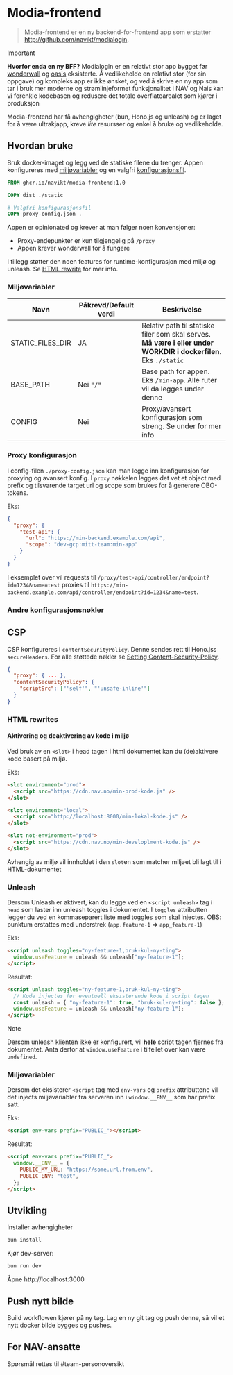 # Modia-frontend

> Modia-frontend er en ny backend-for-frontend app som erstatter http://github.com/navikt/modialogin.

> [!IMPORTANT]
>
> **Hvorfor enda en ny BFF?**
> Modialogin er en relativt stor app bygget før [wonderwall](https://github.com/nais/wonderwall) og [oasis](https://github.com/navikt/oasis) eksisterte.
> Å vedlikeholde en relativt stor (for sin oppgave) og kompleks app er ikke ønsket, og ved å skrive
> en ny app som tar i bruk mer moderne og strømlinjeformet funksjonalitet i NAV og Nais kan vi
> forenkle kodebasen og redusere det totale overflatearealet som kjører i produksjon

Modia-frontend har få avhengigheter (bun, Hono.js og unleash) og er laget for å være ultrakjapp,
kreve _lite_ resursser og enkel å bruke og vedlikeholde.

## Hvordan bruke

Bruk docker-imaget og legg ved de statiske filene du trenger. Appen konfigureres med
[miljøvariabler](https://github.com/navikt/modia-frontend#miljøvariabler)
og en valgfri [konfigurasjonsfil](https://github.com/navikt/modia-frontend#proxy-konfigurasjon).

```Dockerfile
FROM ghcr.io/navikt/modia-frontend:1.0

COPY dist ./static

# Valgfri konfigurasjonsfil
COPY proxy-config.json .
```

Appen er opinionated og krever at man følger noen konvensjoner:

- Proxy-endepunkter er kun tilgjengelig på `/proxy`
- Appen krever wonderwall for å fungere

I tillegg støtter den noen features for runtime-konfigurasjon med miljø og unleash. Se [HTML rewrite](https://github.com/navikt/modia-frotend#html-rewrites)
for mer info.

### Miljøvariabler

| Navn             | Påkrevd/Default verdi | Beskrivelse                                                                                                      |
| ---------------- | --------------------- | ---------------------------------------------------------------------------------------------------------------- |
| STATIC_FILES_DIR | JA                    | Relativ path til statiske filer som skal serves. **Må være i eller under WORKDIR i dockerfilen**. Eks `./static` |
| BASE_PATH        | Nei `"/"`             | Base path for appen. Eks `/min-app`. Alle ruter vil da legges under denne                                        |
| CONFIG           | Nei                   | Proxy/avansert konfigurasjon som streng. Se under for mer info                                                   |

### Proxy konfigurasjon

I config-filen `./proxy-config.json` kan man legge inn konfigurasjon for proxying og avansert konfig. I `proxy`
nøkkelen legges det vet et object med prefix og tilsvarende target url og scope som brukes for å
generere OBO-tokens.

Eks:

```json
{
  "proxy": {
    "test-api": {
      "url": "https://min-backend.example.com/api",
      "scope": "dev-gcp:mitt-team:min-app"
    }
  }
}
```

I eksemplet over vil requests til `/proxy/test-api/controller/endpoint?id=1234&name=test` proxies
til `https://min-backend.example.com/api/controller/endpoint?id=1234&name=test`.

### Andre konfigurasjonsnøkler

## CSP

CSP konfigureres i `contentSecurityPolicy`. Denne sendes rett til Hono.jss `secureHeaders`. For alle
støttede nøkler se [Setting Content-Security-Policy](https://hono.dev/middleware/builtin/secure-headers#setting-content-security-policy).

```json
{
  "proxy": { ... },
  "contentSecurityPolicy": {
    "scriptSrc": ["'self'", "'unsafe-inline'"]
  }
}
```

### HTML rewrites

#### Aktivering og deaktivering av kode i miljø

Ved bruk av en `<slot>` i head tagen i html dokumentet kan du (de)aktivere kode basert på miljø.

Eks:

```html
<slot environment="prod">
  <script src="https://cdn.nav.no/min-prod-kode.js" />
</slot>

<slot environment="local">
  <script src="http://localhost:8000/min-lokal-kode.js" />
</slot>

<slot not-environment="prod">
  <script src="https://cdn.nav.no/min-developlment-kode.js" />
</slot>
```

Avhengig av miljø vil innholdet i den `slot`en som matcher miljøet bli lagt til i HTML-dokumentet

### Unleash

Dersom Unleash er aktivert, kan du legge ved en `<script unleash>` tag i `head` som laster inn
unleash toggles i dokumentet. I `toggles` attributten legger du ved en kommaseparert liste med
toggles som skal injectes. OBS: punktum erstattes med understrek (`app.feature-1` => `app_feature-1`)

Eks:

```html
<script unleash toggles="ny-feature-1,bruk-kul-ny-ting">
  window.useFeature = unleash && unleash["ny-feature-1"];
</script>
```

Resultat:

```html
<script unleash toggles="ny-feature-1,bruk-kul-ny-ting">
  // Kode injectes før eventuell eksisterende kode i script tagen
  const unleash = { "ny-feature-1": true, "bruk-kul-ny-ting": false };
  window.useFeature = unleash && unleash["ny-feature-1"];
</script>
```

> [!NOTE]
>
> Dersom unleash klienten ikke er konfigurert, vil **hele** script tagen fjernes fra dokumentet.
> Anta derfor at `window.useFeature` i tilfellet over kan være `undefined`.

### Miljøvariabler

Dersom det eksisterer `<script` tag med `env-vars` og `prefix` attributtene vil det injects
miljøvariabler fra serveren inn i `window.__ENV__` som har prefix satt.

Eks:

```html
<script env-vars prefix="PUBLIC_"></script>
```

Resultat:

```html
<script env-vars prefix="PUBLIC_">
  window.__ENV__ = {
    PUBLIC_MY_URL: "https://some.url.from.env",
    PUBLIC_ENV: "test",
  };
</script>
```

## Utvikling

Installer avhengigheter

```sh
bun install
```

Kjør dev-server:

```sh
bun run dev
```

Åpne http://localhost:3000

## Push nytt bilde

Build workflowen kjører på ny tag. Lag en ny git tag og push denne, så vil et nytt docker bilde
bygges og pushes.

## For NAV-ansatte

Spørsmål rettes til #team-personoversikt
